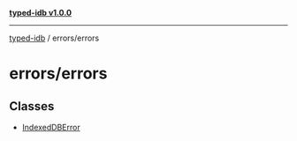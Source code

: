 [**typed-idb v1.0.0**](../../README.md)

***

[typed-idb](../../modules.md) / errors/errors

# errors/errors

## Classes

- [IndexedDBError](classes/IndexedDBError.md)
